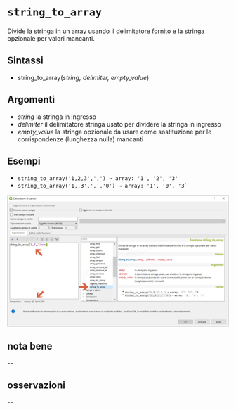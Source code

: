 # `string_to_array`

Divide la stringa in un array usando il delimitatore fornito e la stringa opzionale per valori mancanti.

## Sintassi

* string_to_array(_string, delimiter, empty_value_)

## Argomenti

* _string_ la stringa in ingresso
* _delimiter_ il delimitatore stringa usato per dividere la stringa in ingresso
* _empty_value_ la stringa opzionale da usare come sostituzione per le corrispondenze (lunghezza nulla) mancanti

## Esempi

* `string_to_array('1,2,3',',') → array: '1', '2', '3'`
* `string_to_array('1,,3',',','0') → array: '1', '0', '3`'

![](/img/arrays/string_to_array/string_to_array1.png)

## nota bene

--

## osservazioni

--